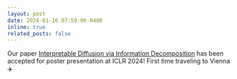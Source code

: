 ```yaml
---
layout: post
date: 2024-01-16 07:59:00-0400
inline: true
related_posts: false
---
```


Our paper [Interpretable Diffusion via Information Decomposition](https://openreview.net/forum?id=X6tNkN6ate) has been accepted for poster presentation at ICLR 2024! First time traveling to Vienna ✈️